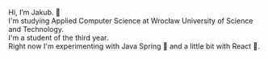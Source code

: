 Hi, I’m Jakub. 👋 <br/>
I'm studying Applied Computer Science at Wrocław University of Science and Technology. <br/>
I'm a student of the third year. <br/>
Right now I'm experimenting with Java Spring 🌿 and a little bit with React 🐳. <br/>

